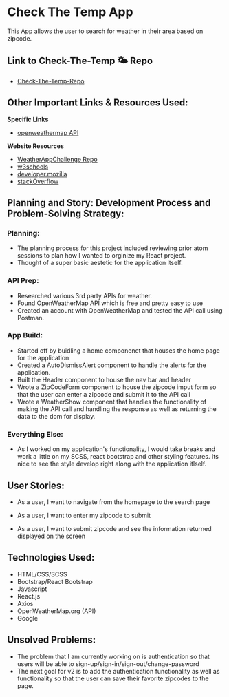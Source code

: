 # Check The Temp App

This App allows the user to search for weather in their area based on zipcode.

## Link to Check-The-Temp 🌤 Repo
- [Check-The-Temp-Repo](https://github.com/MGubernick/check-the-temp)

## Other Important Links & Resources Used:

**Specific Links**
- [openweathermap API](https://openweathermap.org/current#zip)

**Website Resources**
- [WeatherAppChallenge Repo](https://git.generalassemb.ly/mgubernick/react-weather-challenge/blob/master/exercise.md)
- [w3schools](w3schools.com)
- [developer.mozilla](developer.mozilla.org)
- [stackOverflow](stackOverflow.com)

## Planning and Story: Development Process and Problem-Solving Strategy:

### Planning:
- The planning process for this project included reviewing prior atom sessions to plan how I wanted to orginize my React project.
- Thought of a super basic aestetic for the application itself.

### API Prep:
- Researched various 3rd party APIs for weather.
- Found OpenWeatherMap API which is free and pretty easy to use
- Created an account with OpenWeatherMap and tested the API call using Postman.

### App Build:
- Started off by buidling a home componenet that houses the home page for the application
- Created a  AutoDismissAlert component to handle the alerts for the application.
- Built the Header component to house the nav bar and header
- Wrote a ZipCodeForm component to house the zipcode imput form so that the user can enter a zipcode and submit it to the API call
- Wrote a WeatherShow component that handles the functionality of making the API call and handling the response as well as returning the data to the dom for display.

### Everything Else:
- As I worked on my application's functionality, I would take breaks and work a little on my SCSS, react bootstrap and other styling features.  Its nice to see the style develop right along with the application itlself.

## User Stories:

- As a user, I want to navigate from the homepage to the search page

- As a user, I want to enter my zipcode to submit

- As a user, I want to submit zipcode and see the information returned displayed on the screen

## Technologies Used:
- HTML/CSS/SCSS
- Bootstrap/React Bootstrap
- Javascript
- React.js
- Axios
- OpenWeatherMap.org (API)
- Google

## Unsolved Problems:
- The problem that I am currently working on is authentication so that users will be able to sign-up/sign-in/sign-out/change-password
- The next goal for v2 is to add the authentication functionality as well as functionality so that the user can save their favorite zipcodes to the page.
